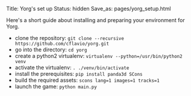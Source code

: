 Title: Yorg's set up
Status: hidden
Save_as: pages/yorg_setup.html

Here's a short guide about installing and preparing your environment for Yorg.

* clone the repository: `git clone --recursive https://github.com/cflavio/yorg.git`
* go into the directory: `cd yorg`
* create a python2 virtualenv: `virtualenv --python=/usr/bin/python2 venv`
* activate the virtualenv: `. ./venv/bin/activate`
* install the prerequisites: `pip install panda3d SCons`
* build the required assets: `scons lang=1 images=1 tracks=1`
* launch the game: `python main.py`

